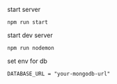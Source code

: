 start server
```
npm run start
```

start dev server
```
npm run nodemon
```

set env for db  
```
DATABASE_URL = "your-mongodb-url"
```
